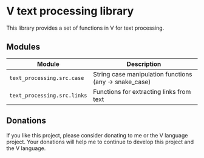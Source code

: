 # V text processing library

This library provides a set of functions in V for text processing.

## Modules

| Module                      | Description                                           |
|-----------------------------|-------------------------------------------------------|
| `text_processing.src.case`  | String case manipulation functions (any → snake_case) |
| `text_processing.src.links` | Functions for extracting links from text              |

## Donations

If you like this project, please consider donating to me or the V language project.
Your donations will help me to continue to develop this project and the V language.
